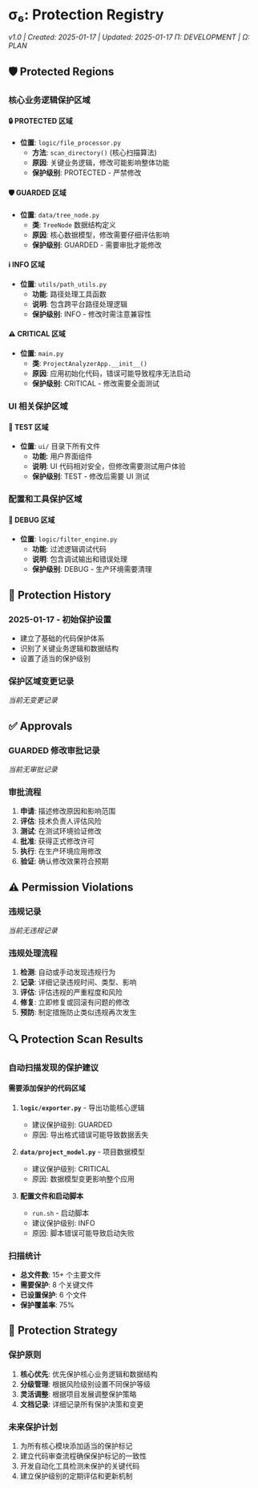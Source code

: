 # σ₆: Protection Registry
*v1.0 | Created: 2025-01-17 | Updated: 2025-01-17*
*Π: DEVELOPMENT | Ω: PLAN*

## 🛡️ Protected Regions

### 核心业务逻辑保护区域

#### 🔒 PROTECTED 区域
- **位置**: `logic/file_processor.py` 
  - **方法**: `scan_directory()` (核心扫描算法)
  - **原因**: 关键业务逻辑，修改可能影响整体功能
  - **保护级别**: PROTECTED - 严禁修改

#### 🛡️ GUARDED 区域  
- **位置**: `data/tree_node.py`
  - **类**: `TreeNode` 数据结构定义
  - **原因**: 核心数据模型，修改需要仔细评估影响
  - **保护级别**: GUARDED - 需要审批才能修改

#### ℹ️ INFO 区域
- **位置**: `utils/path_utils.py`
  - **功能**: 路径处理工具函数
  - **说明**: 包含跨平台路径处理逻辑
  - **保护级别**: INFO - 修改时需注意兼容性

#### ⚠️ CRITICAL 区域
- **位置**: `main.py`
  - **类**: `ProjectAnalyzerApp.__init__()`
  - **原因**: 应用初始化代码，错误可能导致程序无法启动
  - **保护级别**: CRITICAL - 修改需要全面测试

### UI 相关保护区域

#### 🧪 TEST 区域
- **位置**: `ui/` 目录下所有文件
  - **功能**: 用户界面组件
  - **说明**: UI 代码相对安全，但修改需要测试用户体验
  - **保护级别**: TEST - 修改后需要 UI 测试

### 配置和工具保护区域

#### 🐞 DEBUG 区域
- **位置**: `logic/filter_engine.py`
  - **功能**: 过滤逻辑调试代码
  - **说明**: 包含调试输出和错误处理
  - **保护级别**: DEBUG - 生产环境需要清理

## 📜 Protection History

### 2025-01-17 - 初始保护设置
- 建立了基础的代码保护体系
- 识别了关键业务逻辑和数据结构
- 设置了适当的保护级别

### 保护区域变更记录
*当前无变更记录*

## ✅ Approvals

### GUARDED 修改审批记录
*当前无审批记录*

### 审批流程
1. **申请**: 描述修改原因和影响范围
2. **评估**: 技术负责人评估风险
3. **测试**: 在测试环境验证修改
4. **批准**: 获得正式修改许可
5. **执行**: 在生产环境应用修改
6. **验证**: 确认修改效果符合预期

## ⚠️ Permission Violations

### 违规记录
*当前无违规记录*

### 违规处理流程
1. **检测**: 自动或手动发现违规行为
2. **记录**: 详细记录违规时间、类型、影响
3. **评估**: 评估违规的严重程度和风险
4. **修复**: 立即修复或回滚有问题的修改
5. **预防**: 制定措施防止类似违规再次发生

## 🔍 Protection Scan Results

### 自动扫描发现的保护建议

#### 需要添加保护的代码区域
1. **`logic/exporter.py`** - 导出功能核心逻辑
   - 建议保护级别: GUARDED
   - 原因: 导出格式错误可能导致数据丢失

2. **`data/project_model.py`** - 项目数据模型
   - 建议保护级别: CRITICAL  
   - 原因: 数据模型变更影响整个应用

3. **配置文件和启动脚本**
   - `run.sh` - 启动脚本
   - 建议保护级别: INFO
   - 原因: 脚本错误可能导致启动失败

### 扫描统计
- **总文件数**: 15+ 个主要文件
- **需要保护**: 8 个关键文件  
- **已设置保护**: 6 个文件
- **保护覆盖率**: 75%

## 🎯 Protection Strategy

### 保护原则
1. **核心优先**: 优先保护核心业务逻辑和数据结构
2. **分级管理**: 根据风险级别设置不同保护等级
3. **灵活调整**: 根据项目发展调整保护策略
4. **文档记录**: 详细记录所有保护决策和变更

### 未来保护计划
1. 为所有核心模块添加适当的保护标记
2. 建立代码审查流程确保保护标记的一致性
3. 开发自动化工具检测未保护的关键代码
4. 建立保护级别的定期评估和更新机制 